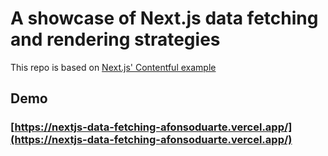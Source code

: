 # A showcase of Next.js data fetching and rendering strategies

This repo is based on [Next.js' Contentful example](https://github.com/vercel/next.js/tree/canary/examples/cms-contentful)

## Demo

### [https://nextjs-data-fetching-afonsoduarte.vercel.app/](https://nextjs-data-fetching-afonsoduarte.vercel.app/)
